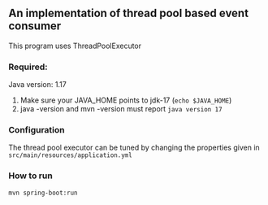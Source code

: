 ## An implementation of thread pool based event consumer
This program uses ThreadPoolExecutor

### Required: 
Java version: 1.17
1. Make sure your JAVA_HOME points to jdk-17 (`echo $JAVA_HOME`)
2. java -version and mvn -version must report `java version 17`

### Configuration
The thread pool executor can be tuned by changing the properties given in
`src/main/resources/application.yml`

### How to run

`mvn spring-boot:run`


